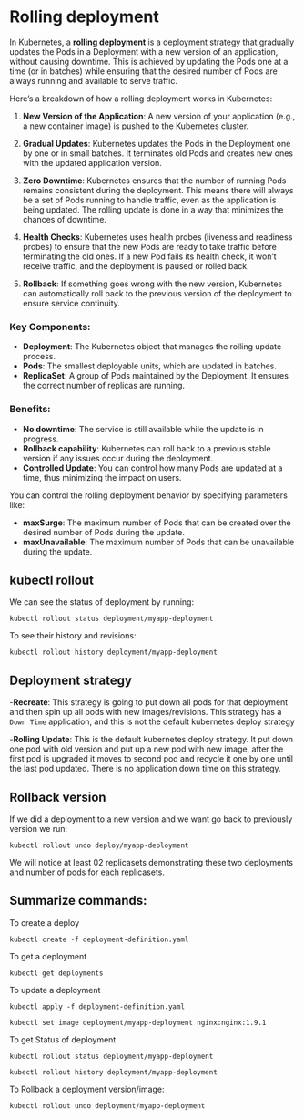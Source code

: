 # Rolling deployment

In Kubernetes, a **rolling deployment** is a deployment strategy that gradually updates the Pods in a Deployment with a new version of an application, without causing downtime. This is achieved by updating the Pods one at a time (or in batches) while ensuring that the desired number of Pods are always running and available to serve traffic.

Here’s a breakdown of how a rolling deployment works in Kubernetes:

1. **New Version of the Application**: A new version of your application (e.g., a new container image) is pushed to the Kubernetes cluster.

2. **Gradual Updates**: Kubernetes updates the Pods in the Deployment one by one or in small batches. It terminates old Pods and creates new ones with the updated application version.

3. **Zero Downtime**: Kubernetes ensures that the number of running Pods remains consistent during the deployment. This means there will always be a set of Pods running to handle traffic, even as the application is being updated. The rolling update is done in a way that minimizes the chances of downtime.

4. **Health Checks**: Kubernetes uses health probes (liveness and readiness probes) to ensure that the new Pods are ready to take traffic before terminating the old ones. If a new Pod fails its health check, it won’t receive traffic, and the deployment is paused or rolled back.

5. **Rollback**: If something goes wrong with the new version, Kubernetes can automatically roll back to the previous version of the deployment to ensure service continuity.

### Key Components:
- **Deployment**: The Kubernetes object that manages the rolling update process.
- **Pods**: The smallest deployable units, which are updated in batches.
- **ReplicaSet**: A group of Pods maintained by the Deployment. It ensures the correct number of replicas are running.

### Benefits:
- **No downtime**: The service is still available while the update is in progress.
- **Rollback capability**: Kubernetes can roll back to a previous stable version if any issues occur during the deployment.
- **Controlled Update**: You can control how many Pods are updated at a time, thus minimizing the impact on users.

You can control the rolling deployment behavior by specifying parameters like:
- **maxSurge**: The maximum number of Pods that can be created over the desired number of Pods during the update.
- **maxUnavailable**: The maximum number of Pods that can be unavailable during the update.


## kubectl rollout


We can see the status of deployment by running:

```
kubectl rollout status deployment/myapp-deployment
```


To see their history and revisions:

```
kubectl rollout history deployment/myapp-deployment
```

## Deployment strategy

-**Recreate**: This strategy is going to put down all pods for that deployment and then spin up all pods with new images/revisions. This strategy has a `Down Time`  application, and this is not the default kubernetes deploy strategy

-**Rolling Update**: This is the default kubernetes deploy strategy. It put down one pod with old version and put up a new pod with new image, after the first pod is upgraded it moves to second pod and recycle it one by one until the last pod updated. There is no application down time on this strategy.

## Rollback version

If we did a deployment to a new version and we want go back to previously version we run:

```
kubectl rollout undo deploy/myapp-deployment
```

We will notice at least 02 replicasets demonstrating these two deployments and number of pods for each replicasets. 



## Summarize commands:


To create a deploy


```
kubectl create -f deployment-definition.yaml
```

To get a deployment 

```
kubectl get deployments
```

To update a deployment

```
kubectl apply -f deployment-definition.yaml
```


```
kubectl set image deployment/myapp-deployment nginx:nginx:1.9.1
```

To get Status of deployment

```
kubectl rollout status deployment/myapp-deployment
```

```
kubectl rollout history deployment/myapp-deployment
```

To Rollback a deployment version/image:

```
kubectl rollout undo deployment/myapp-deployment
```

